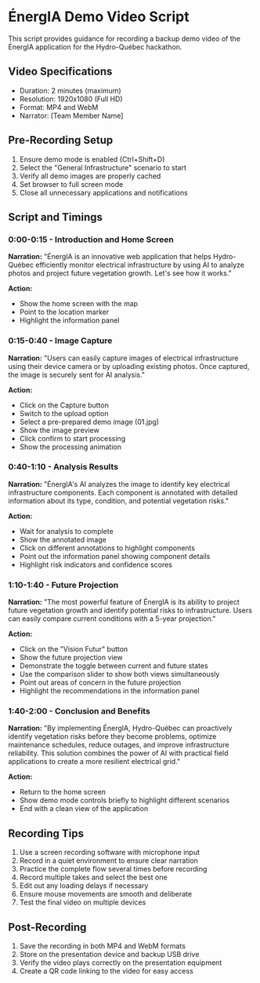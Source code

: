 # ÉnergIA Demo Video Script

This script provides guidance for recording a backup demo video of the ÉnergIA application for the Hydro-Québec hackathon.

## Video Specifications
- Duration: 2 minutes (maximum)
- Resolution: 1920x1080 (Full HD)
- Format: MP4 and WebM
- Narrator: [Team Member Name]

## Pre-Recording Setup
1. Ensure demo mode is enabled (Ctrl+Shift+D)
2. Select the "General Infrastructure" scenario to start
3. Verify all demo images are properly cached
4. Set browser to full screen mode
5. Close all unnecessary applications and notifications

## Script and Timings

### 0:00-0:15 - Introduction and Home Screen
**Narration:**
"ÉnergIA is an innovative web application that helps Hydro-Québec efficiently monitor electrical infrastructure by using AI to analyze photos and project future vegetation growth. Let's see how it works."

**Action:**
- Show the home screen with the map
- Point to the location marker
- Highlight the information panel

### 0:15-0:40 - Image Capture
**Narration:**
"Users can easily capture images of electrical infrastructure using their device camera or by uploading existing photos. Once captured, the image is securely sent for AI analysis."

**Action:**
- Click on the Capture button
- Switch to the upload option
- Select a pre-prepared demo image (01.jpg)
- Show the image preview
- Click confirm to start processing
- Show the processing animation

### 0:40-1:10 - Analysis Results
**Narration:**
"ÉnergIA's AI analyzes the image to identify key electrical infrastructure components. Each component is annotated with detailed information about its type, condition, and potential vegetation risks."

**Action:**
- Wait for analysis to complete
- Show the annotated image
- Click on different annotations to highlight components
- Point out the information panel showing component details
- Highlight risk indicators and confidence scores

### 1:10-1:40 - Future Projection
**Narration:**
"The most powerful feature of ÉnergIA is its ability to project future vegetation growth and identify potential risks to infrastructure. Users can easily compare current conditions with a 5-year projection."

**Action:**
- Click on the "Vision Futur" button
- Show the future projection view
- Demonstrate the toggle between current and future states
- Use the comparison slider to show both views simultaneously
- Point out areas of concern in the future projection
- Highlight the recommendations in the information panel

### 1:40-2:00 - Conclusion and Benefits
**Narration:**
"By implementing ÉnergIA, Hydro-Québec can proactively identify vegetation risks before they become problems, optimize maintenance schedules, reduce outages, and improve infrastructure reliability. This solution combines the power of AI with practical field applications to create a more resilient electrical grid."

**Action:**
- Return to the home screen
- Show demo mode controls briefly to highlight different scenarios
- End with a clean view of the application

## Recording Tips
1. Use a screen recording software with microphone input
2. Record in a quiet environment to ensure clear narration
3. Practice the complete flow several times before recording
4. Record multiple takes and select the best one
5. Edit out any loading delays if necessary
6. Ensure mouse movements are smooth and deliberate
7. Test the final video on multiple devices

## Post-Recording
1. Save the recording in both MP4 and WebM formats
2. Store on the presentation device and backup USB drive
3. Verify the video plays correctly on the presentation equipment
4. Create a QR code linking to the video for easy access